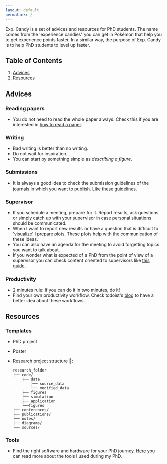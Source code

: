 ```yaml
---
layout: default
permalink: /
---
```


Exp. Candy is a set of advices and resources for PhD students. The name comes from the 'experience candies' you can get in Pokémon that help you to get experience points faster. In a similar way, the purpose of Exp. Candy is to help PhD students to level up faster.

## Table of Contents
1. [Advices](#advices)
2. [Resources](#resources)


## Advices

### Reading papers

- You do not need to read the whole paper always. Check this if you are interested in [how to read a paper](https://dl.acm.org/doi/pdf/10.1145/1273445.1273458?casa_token=hFk2RjmkH50AAAAA:M4XqTF39CjM8F0jmrvyCncElNysNE8bfm-KcAOGzTEjh1UvJO3e3PkfyqZbLxAqXozcJEFFq3K4).

### Writing

- Bad writing is better than no writing. 
- Do not wait for inspiration.
- You can start by something simple as *describing a figure*.

### Submissions

- It is always a good idea to check the submission guidelines of the journals in which you want to publish. Like [these guidelines](https://www.springer.com/journal/10596/submission-guidelines).

### Supervisor

- If you schedule a meeting, prepare for it. Report results, ask questions or simply catch up with your supervisor in case personal situations should be communicated.
- When I want to report new results or have a question that is difficult to 'visualize' I prepare plots. These plots help with the communication of these ideas.
- You can also have an agenda for the meeting to avoid forgetting topics you want to talk about.
- If you wonder what is expected of a PhD from the point of view of a supervisor you can check content oriented to supervisors like [this guide](https://www.ithinkwell.com.au/ebooks/ebook-supervising-phd-students).

### Productivity

- 2 minutes rule: If you can do it in two minutes, do it!
- Find your own productivity workflow. Check todoist's [blog](https://blog.doist.com/) to have a better idea about these workflows.

## Resources

### Templates

- PhD project
- Poster
- Research project structure 📂:

    ```tree
    research_folder
    ├── code/
        ├── data
            ├── source_data
            └── modified_data
        ├── figures
        ├── simulation
        ├── application
        └──figures
    ├── conferences/
    ├── publications/
    ├── notes/
    ├── diagrams/
    └── sources/
    ```

### Tools

- Find the right software and hardware for your PhD journey. [Here](https://folk.ntnu.no/susanany/posts/tools-research-workflow/) you can read more about the tools I used during my PhD.

